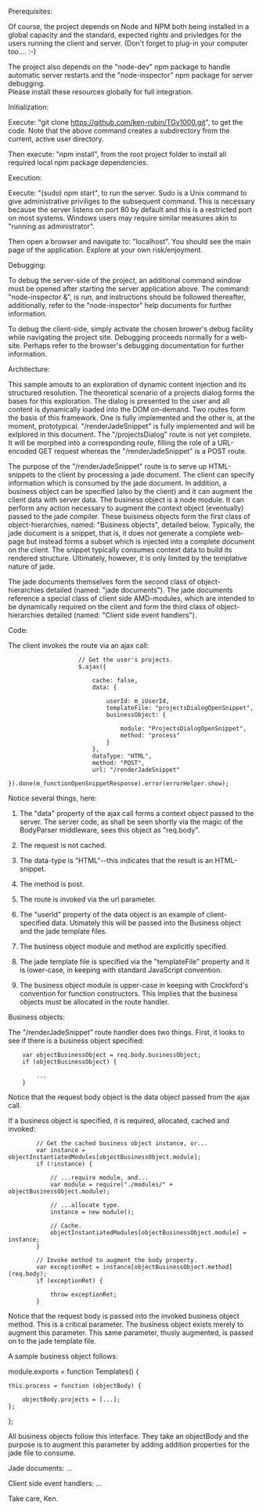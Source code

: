Prerequisites:

Of course, the project depends on Node and NPM both being installed in a global capacity and the standard, expected rights and privledges for the users running the client and server.  (Don't forget to plug-in your computer too.... :-)

The project also depends on the "node-dev" npm package to handle automatic server restarts and the "node-inspector" npm package for server debugging.  
Please install these resources globally for full integration.


Initialization:

Execute: "git clone https://github.com/ken-rubin/TGv1000.git", to get the code.
Note that the above command creates a subdirectory from the current, active user directory.

Then execute: "npm install", from the root project folder to install all required local npm package dependencies.


Execution:

Execute: "(sudo) npm start", to run the server.  Sudo is a Unix command to give administrative priviliges to the subsequent command.  This is necessary because the server listens on port 80 by default and this is a restricted port on most systems.  Windows users may require similar measures akin to "running as administrator".

Then open a browser and navigate to: "localhost".  You should see the main page of the application.  Explore at your own risk/enjoyment.


Debugging:

To debug the server-side of the project, an additional command window must be opened after starting the server application above.  The command: "node-inspector &", is run, and instructions should be followed thereafter, additionally, refer to the "node-inspector" help documents for further information.

To debug the client-side, simply activate the chosen brower's debug facility while navigating the project site.  Debugging proceeds normally for a web-site.  Perhaps refer to the browser's debugging documentation for further information.

Architecture:

This sample amouts to an exploration of dynamic content injection and its structured resolution.
The theoretical scenario of a projects dialog forms the bases for this exploration.  The dialog is presented to the user and all content is dynamically loaded into the DOM on-demand.  Two routes form the basis of this framework.  One is fully implemented and the other is, at the moment, prototypical.  "/renderJadeSnippet" is fully implemented and will be exlplored in this document.  The "/projectsDialog" route is not yet complete.  It will be morphed into a corresponding route, filling the role of a URL-encoded GET request whereas the "/renderJadeSnippet" is a POST route.

The purpose of the "/renderJadeSnippet" route is to serve up HTML-snippets to the client by processing a jade document.  The client can specify information which is consumed by the jade document.  In addition, a business object can be specified (also by the client) and it can augment the client data with server data.  The business object is a node module.  It can perform any action necessary to augment the context object (eventually) passed to the jade compiler.  These buisiness objects form the first class of object-hierarchies, named: "Business objects", detailed below.  Typically, the jade document is a snippet, that is, it does not generate a complete web-page but instead  forms a subset which is injected into a complete document on the client.  The snippet typically consumes context data to build its rendered structure.  Ultimately, however, it is only limited by the templative nature of jade.

The jade documents themselves form the second class of object-hierarchies detailed (named: "jade documents").  The jade documents reference a special class of client side AMD-modules, which are intended to be dynamically required on the client and form the third class of object-hierarchies detailed (named: "Client side event handlers").


Code:


The client invokes the route via an ajax call:


						// Get the user's projects.
						$.ajax({

							cache: false,
							data: { 

								userId: m_iUserId,
								templateFile: "projectsDialogOpenSnippet",
								businessObject: {

									module: "ProjectsDialogOpenSnippet",
									method: "process"
								}
							}, 
							dataType: "HTML",
							method: "POST",
							url: "/renderJadeSnippet"
						}).done(m_functionOpenSnippetResponse).error(errorHelper.show);


Notice several things, here:

1) The "data" property of the ajax call forms a context object passed to the server.  The server code, as shall be seen shortly via the magic of the BodyParser middleware, sees this object as "req.body".

2) The request is not cached.  

3) The data-type is "HTML"--this indicates that the result is an HTML-snippet.

4) The method is post.

5) The route is invoked via the url parameter.

6) The "userId" property of the data object is an example of client-specified data.  Utimately this will be passed into the Business object and the jade template files.

7) The business object module and method are explicitly specified.

8) The jade template file is specified via the "templateFile" property and it is lower-case, in keeping with standard JavaScript convention.

9) The business object module is upper-case in keeping with Crockford's convention for function constructors.  This implies that the business objects must be allocated in the route handler.




Business objects:

The "/renderJadeSnippet" route handler does two things.  First, it looks to see if there is a business object specified:

		var objectBusinessObject = req.body.businessObject;
		if (objectBusinessObject) {

      		...
    	}
    
Notice that the request body object is the data object passed from the ajax call.

If a business object is specified, it is required, allocated, cached and invoked:

			// Get the cached business object instance, or...
			var instance = objectInstantiatedModules[objectBusinessObject.module];
			if (!instance) {

				// ...require module, and...
				var module = require("./modules/" + objectBusinessObject.module);

				// ...allocate type.
				instance = new module();

				// Cache.
				objectInstantiatedModules[objectBusinessObject.module] = instance;
			}

			// Invoke method to augment the body property.
			var exceptionRet = instance[objectBusinessObject.method](req.body);
			if (exceptionRet) {

				throw exceptionRet;
			}

Notice that the request body is passed into the invoked business object method.  This is a critical parameter.  The business object exists merely to augment this parameter.  This same parameter, thusly augmented, is passed on to the jade template file.  

A sample business object follows:

module.exports = function Templates() {
	
	this.process = function (objectBody) {

		objectBody.projects = [...];
	};
};

All business objects follow this interface.  They take an objectBody and the purpose is to augment this parameter by adding addition properties for the jade file to consume.


Jade documents:
...

Client side event handlers:
...


Take care,
Ken.
